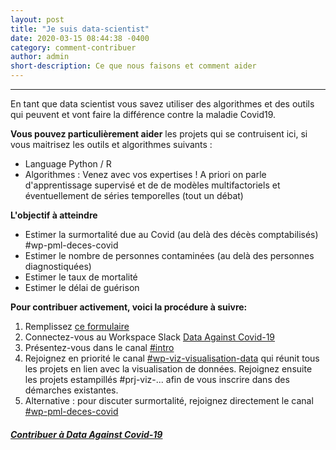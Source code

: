 ```yaml
---
layout: post
title: "Je suis data-scientist"
date: 2020-03-15 08:44:38 -0400
category: comment-contribuer
author: admin
short-description: Ce que nous faisons et comment aider
---
```


-----

En tant que data scientist vous savez utiliser des algorithmes et des outils qui peuvent et vont faire la différence contre la maladie Covid19.

**Vous pouvez particulièrement aider** les projets qui se contruisent ici, si vous maitrisez les outils et algorithmes suivants :
- Language Python / R
- Algorithmes : Venez avec vos expertises ! A priori on parle d'apprentissage supervisé et de de modèles multifactoriels et éventuellement de séries temporelles (tout un débat)

**L'objectif à atteindre**

- Estimer la surmortalité due au Covid (au delà des décès comptabilisés)  #wp-pml-deces-covid
- Estimer le nombre de personnes contaminées (au delà des personnes diagnostiquées)
- Estimer le taux de mortalité
- Estimer le délai de guérison

**Pour contribuer activement, voici la procédure à suivre:**
1. Remplissez [ce formulaire](https://docs.google.com/forms/d/e/1FAIpQLSdiw56eQNGkm5uQt7mlcR32n--J2rwfSgOYpF9eAKThFNv7rA/viewform)
2. Connectez-vous au Workspace Slack [Data Against Covid-19](https://join.slack.com/t/dataagainstcovid-19/shared_invite/zt-cgsplso2-LIvWeRHlf1ZFIrh~SPj~IA)
3. Présentez-vous dans le canal [#intro](https://app.slack.com/client/TUQTGE7FU/C010DRZCJQL/thread/CV3M7RE8Y-1585336854.107000)
4. Rejoignez en priorité le canal [#wp-viz-visualisation-data](https://app.slack.com/client/TUQTGE7FU/C01056WN68G/thread/C010553SVKN-1585833564.089700) qui réunit tous les projets en lien avec la visualisation de données. Rejoignez ensuite les projets estampillés #prj-viz-... afin de vous inscrire dans des démarches existantes.
5. Alternative : pour discuter surmortalité, rejoignez directement le canal [#wp-pml-deces-covid](https://app.slack.com/client/TUQTGE7FU/C010WLDLSR3/thread/C01056WN68G-1585838449.123800)


##### [Contribuer à Data Against Covid-19](https://docs.google.com/forms/d/e/1FAIpQLSdiw56eQNGkm5uQt7mlcR32n--J2rwfSgOYpF9eAKThFNv7rA/viewform)
